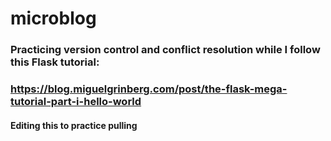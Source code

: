 # microblog

### Practicing version control and conflict resolution while I follow this Flask tutorial:
### https://blog.miguelgrinberg.com/post/the-flask-mega-tutorial-part-i-hello-world
#### Editing this to practice pulling
